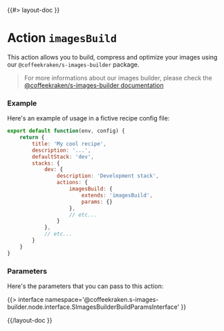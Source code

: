 <!--
/**
 * @name            imagesBuild
 * @namespace       doc.recipes.actions
 * @type            Markdown
 * @platform        md
 * @status          stable
 * @menu            Documentation / Recipes / Actions          /doc/recipes/actions/imagesBuild
 *
 * @since           2.0.0
 * @author    Olivier Bossel <olivier.bossel@gmail.com> (https://olivierbossel.com)
 */
-->

{{#> layout-doc }}

# Action `imagesBuild`

This action allows you to build, compress and optimize your images using our `@coffeekraken/s-images-builder` package.

> For more informations about our images builder, please check the [@coffeekraken/s-images-builder documentation](/@coffeekraken/s-images-builder/doc/readme)

### Example

Here's an example of usage in a fictive recipe config file:

```js
export default function(env, config) {
    return {
        title: 'My cool recipe',
        description: '...',
        defaultStack: 'dev',
        stacks: {
            dev: {
                description: 'Development stack',
                actions: {
                    imagesBuild: {
                        extends: 'imagesBuild',
                        params: {}
                    },
                    // etc...
                }
            },
            // etc...
        }
    }
}
```

### Parameters

Here's the parameters that you can pass to this action:

{{> interface namespace='@coffeekraken.s-images-builder.node.interface.SImagesBuilderBuildParamsInterface' }}

{{/layout-doc }}
